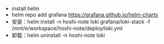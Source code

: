 - install helm
- helm repo add grafana https://grafana.github.io/helm-charts
- 安装：helm install -n hoshi-note loki grafana/loki-stack -f /mnt/e/workspace/hoshi-note/deploy/loki.yml
- 卸载：helm uninstall -n hoshi-note loki
